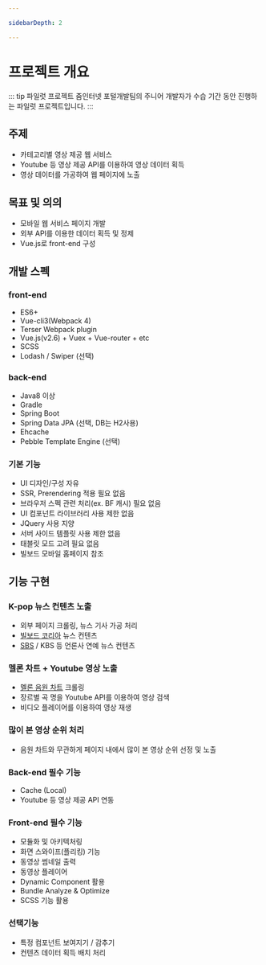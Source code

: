 ```yaml
---

sidebarDepth: 2

---
```


# 프로젝트 개요

::: tip 파일럿 프로젝트
줌인터넷 포털개발팀의 주니어 개발자가 수습 기간 동안 진행하는 파일럿 프로젝트입니다.
:::

## 주제

- 카테고리별 영상 제공 웹 서비스
- Youtube 등 영상 제공 API를 이용하여 영상 데이터 획득
- 영상 데이터를 가공하여 웹 페이지에 노출

## 목표 및 의의

- 모바일 웹 서비스 페이지 개발
- 외부 API를 이용한 데이터 획득 및 정제
- Vue.js로 front-end 구성

## 개발 스펙

### front-end

- ES6+
- Vue-cli3(Webpack 4)
- Terser Webpack plugin
- Vue.js(v2.6) + Vuex + Vue-router + etc
- SCSS
- Lodash / Swiper (선택)

### back-end

- Java8 이상
- Gradle
- Spring Boot
- Spring Data JPA (선택, DB는 H2사용)
- Ehcache
- Pebble Template Engine (선택)

### 기본 기능

- UI 디자인/구성 자유
- SSR, Prerendering 적용 필요 없음
- 브라우저 스펙 관련 처리(ex. BF 캐시) 필요 없음
- UI 컴포넌트 라이브러리 사용 제한 없음
- JQuery 사용 지양
- 서버 사이드 템플릿 사용 제한 없음
- 태블릿 모드 고려 필요 없음
- 빌보드 모바일 홈페이지 참조

## 기능 구현

### K-pop 뉴스 컨텐츠 노출

- 외부 페이지 크롤링, 뉴스 기사 가공 처리
- [빌보드 코리아](http://billboard.co.kr/main/news/list) 뉴스 컨텐츠
- [SBS](http://sbsfune.sbs.co.kr/news/ssports_list.jsp?code_category=SS04) / KBS 등 언론사 연예 뉴스 컨텐츠

### 멜론 차트 + Youtube 영상 노출

- [멜론 음원 차트](https://www.melon.com/chart/day/index.htm?classCd=GN0000) 크롤링
- 장르별 곡 명을 Youtube API를 이용하여 영상 검색
- 비디오 플레이어를 이용하여 영상 재생

### 많이 본 영상 순위 처리

- 음원 차트와 무관하게 페이지 내에서 많이 본 영상 순위 선정 및 노출

### Back-end 필수 기능 

- Cache (Local)
- Youtube 등 영상 제공 API 연동

### Front-end 필수 기능

- 모듈화 및 아키텍처링
- 화면 스와이프(플리킹) 기능
- 동영상 썸네일 출력
- 동영상 플레이어
- Dynamic Component 활용
- Bundle Analyze & Optimize
- SCSS 기능 활용

### 선택기능

- 특정 컴포넌트 보여지기 / 감추기
- 컨텐츠 데이터 획득 배치 처리

